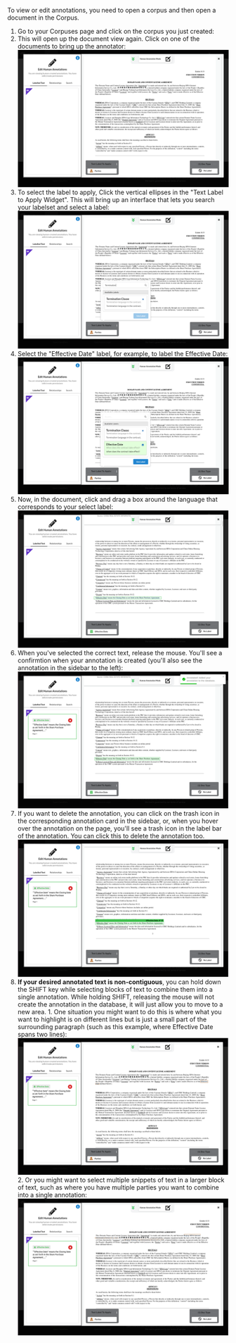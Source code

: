 To view or edit annotations, you need to open a corpus and then open a document in the Corpus.

1. Go to your Corpuses page and click on the corpus you just created:
2. This will open up the document view again. Click on one of the documents to bring up the annotator:
   ![](../assets/images/screenshots/Annotator_View.png)
3. To select the label to apply, Click the vertical ellipses in the "Text Label to Apply Widget". This
   will bring up an interface that lets you search your labelset and select a label:
   ![](../assets/images/screenshots/Annotator_Label_Selector.png)
4. Select the "Effective Date" label, for example, to label the Effective Date:
   ![](../assets/images/screenshots/Select_Effective_Date_Label.png)
5. Now, in the document, click and drag a box around the language that corresponds to
   your select label:
   ![](../assets/images/screenshots/Single_Line_Text_Selection.png)
6. When you've selected the correct text, release the mouse. You'll see a confirmtion when your annotation
   is created (you'll also see the annotation in the sidebar to the left):
   ![](../assets/images/screenshots/Annotation_Created.png)
7. If you want to delete the annotation, you can click on the trash icon in the corresponding annotation card in the
   sidebar, or, when you hover over the annotation on the page, you'll see a trash icon in the label bar of the
   annotation. You can click this to delete the annotation too.
   ![](../assets/images/screenshots/Annotation_Label_Bar.png)
8. **If your desired annotated text is non-contiguous**, you can hold down the SHIFT key while selecting blocks of text
   to combine them into a single annotation. While holding SHIFT, releasing the mouse will not create the annotation in
   the database, it will just allow you to move to a new area.
       1. One situation you might want to do this is where what you want to highlight is on different lines but is just a
          small part of the surrounding paragraph (such as this example, where Effective Date spans two lines):
          ![](../assets/images/screenshots/Select_Non_Contiguous.png)
       2. Or you might want to select multiple snippets of text in a larger block of text, such as where you have multiple
          parties you want to combine into a single annotation:
          ![](../assets/images/screenshots/Select_Multiple_Words_In_Paragraph.png)
